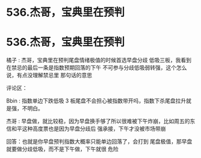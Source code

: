 # 536.杰哥，宝典里在预判

# 536.杰哥，宝典里在预判

橘子 : 杰哥，宝典里在预判尾盘情绪极值的时候首选早盘分歧 低吸三板，我看到在禁忌的最后一条是指数预期回落的下午 不可参与分歧低吸弱转强，这个怎么说，有点没理解禁忌里 那句话的意思

评论区：

Bbin : 指数单边下跌低吸 3 板尾盘不会担心被指数带开吗，指数下杀尾盘拉升就是强，不明白。

杰哥 : 早盘做，就比较稳，因为早盘换手够了所以很难被下午炸崩，比如周五的东信和平这种高度票也是因为早盘分歧后 强承接，下午才没被市场带崩

回答：也就是你早盘预判指数大概率只能单边回落了，会打到 尾盘极值，那早盘就要做分歧低吸，而不是下午做，下午就很 危险